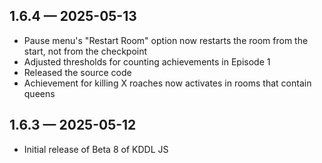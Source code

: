 ## 1.6.4 — 2025-05-13
 - Pause menu's "Restart Room" option now restarts the room from the start, not from the checkpoint
 - Adjusted thresholds for counting achievements in Episode 1
 - Released the source code
 - Achievement for killing X roaches now activates in rooms that contain queens

## 1.6.3 — 2025-05-12
 - Initial release of Beta 8 of KDDL JS